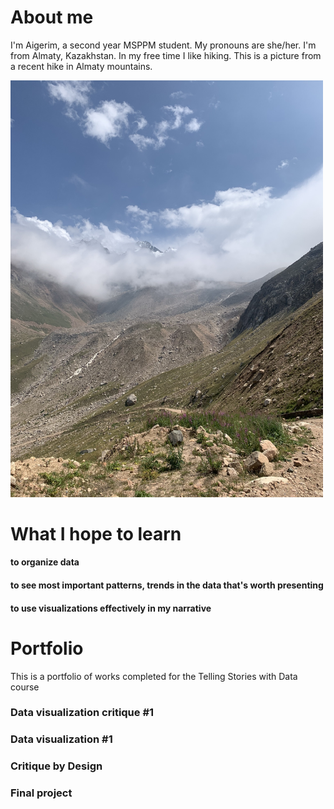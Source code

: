 # About me

I'm Aigerim, a second year MSPPM student. My pronouns are she/her. I'm from Almaty, Kazakhstan. In my free time I like hiking. 
This is a picture from a recent hike in Almaty mountains.

<img src = 'mountains.jpeg' width = '500'/>


# What I hope to learn 

#### to organize data 
#### to see most important patterns, trends in the data that's worth presenting
#### to use visualizations effectively in my narrative

# Portfolio

This is a portfolio of works completed for the Telling Stories with Data course

### Data visualization critique #1
### Data visualization #1
### Critique by Design
### Final project
